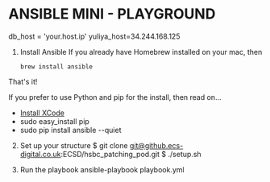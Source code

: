 # ANSIBLE MINI - PLAYGROUND

db_host = 'your.host.ip'
yuliya_host=34.244.168.125

1. Install Ansible
    If you already have Homebrew installed on your mac, then 

    ```brew install ansible```

That's it!

If you prefer to use Python and pip for the install, then read on...
    
- [Install XCode](https://developer.apple.com/xcode/)
- sudo easy_install pip
- sudo pip install ansible --quiet



2. Set up your structure
$ git clone git@github.ecs-digital.co.uk:ECSD/hsbc_patching_pod.git
$ ./setup.sh







4. Run the playbook
ansible-playbook playbook.yml